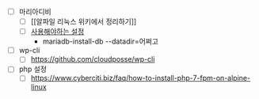 - [ ] 마리아디비
	- [ ] [[알파일 리눅스 위키에서 정리하기]]
	- [ ] [사용해야하는 설정](https://mariadb.com/kb/en/mariadb-install-db/#options)
		- mariadb-install-db --datadir=어쩌고
- [ ]  wp-cli
	- [ ] https://github.com/cloudposse/wp-cli
- [ ] php 설정
	- [ ] https://www.cyberciti.biz/faq/how-to-install-php-7-fpm-on-alpine-linux